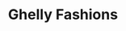 ---
title: "Ghelly Fashions"
url: /kothamangalam-ernakulam-kerala/ghelly-fashions/
shop: clothes
---